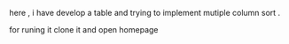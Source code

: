 here , i have develop a table and trying to implement mutiple column sort .


for runing it clone it and open homepage 
